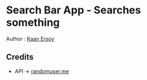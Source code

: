 # Search Bar App - Searches something

Author : [Kaan Ersoy](https://github.com/kaanersoy)

## Credits

- API -> [randomuser.me](https://randomuser.me/)

